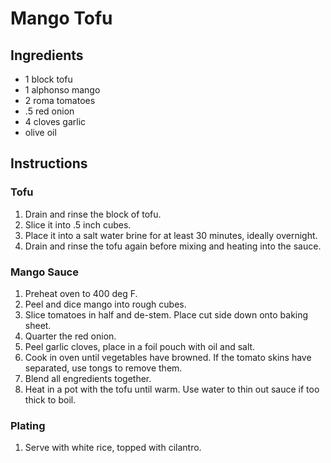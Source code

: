 # Mango Tofu

## Ingredients

+ 1 block tofu
+ 1 alphonso mango
+ 2 roma tomatoes
+ .5 red onion
+ 4 cloves garlic
+ olive oil

## Instructions

### Tofu
1. Drain and rinse the block of tofu.
2. Slice it into .5 inch cubes.
3. Place it into a salt water brine for at least 30 minutes, ideally overnight.
4. Drain and rinse the tofu again before mixing and heating into the sauce.

### Mango Sauce
1. Preheat oven to 400 deg F.
2. Peel and dice mango into rough cubes.
3. Slice tomatoes in half and de-stem. Place cut side down onto baking sheet.
4. Quarter the red onion.
5. Peel garlic cloves, place in a foil pouch with oil and salt.
6. Cook in oven until vegetables have browned. If the tomato skins have separated, use tongs to remove them.
6. Blend all engredients together.
7. Heat in a pot with the tofu until warm. Use water to thin out sauce if too thick to boil.

### Plating
1. Serve with white rice, topped with cilantro.
